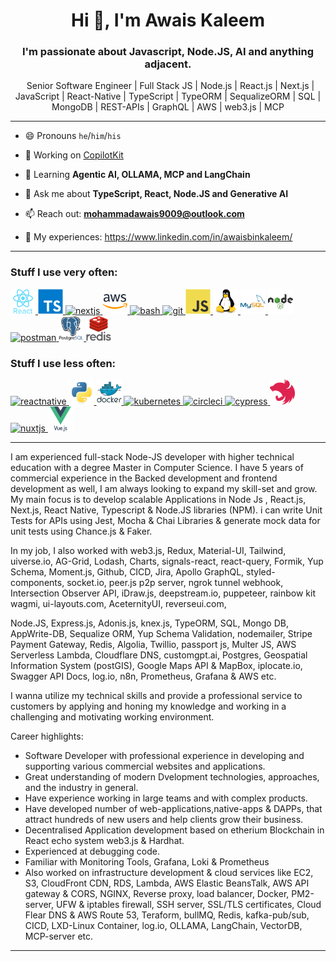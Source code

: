 <h1 align="center">Hi 👋, I'm Awais Kaleem</h1>
<h3 align="center">I'm passionate about Javascript, Node.JS, AI and anything adjacent.</h3>
<p align="center">&nbsp;
Senior Software Engineer | Full Stack JS | Node.js | React.js | Next.js | JavaScript | React-Native | TypeScript | TypeORM | SequalizeORM | SQL | MongoDB | REST-APIs | GraphQL | AWS | web3.js | MCP
</p>

---

- 😄 Pronouns `he`/`him`/`his`

- 🔭 Working on [CopilotKit](https://www.copilotkit.ai/)

- 🌱 Learning **Agentic AI, OLLAMA, MCP and LangChain**

- 💬 Ask me about **TypeScript, React, Node.JS and Generative AI**

- 📫 Reach out: **mohammadawais9009@outlook.com**

- 📄 My experiences: https://www.linkedin.com/in/awaisbinkaleem/

---

<h3 align="left">Stuff I use very often:</h3>

<a href="https://reactjs.org/" target="_blank" rel="noreferrer"> <img src="https://raw.githubusercontent.com/devicons/devicon/master/icons/react/react-original-wordmark.svg" alt="react" width="40" height="40"/> </a>
<a href="https://www.typescriptlang.org/" target="_blank" rel="noreferrer"> <img src="https://raw.githubusercontent.com/devicons/devicon/master/icons/typescript/typescript-original.svg" alt="typescript" width="40" height="40"/> </a>
<a href="https://nextjs.org/" target="_blank" rel="noreferrer"> <img src="https://cdn.worldvectorlogo.com/logos/nextjs-2.svg" alt="nextjs" width="40" height="40"/> </a>
<a href="https://aws.amazon.com" target="_blank" rel="noreferrer"> <img src="https://raw.githubusercontent.com/devicons/devicon/master/icons/amazonwebservices/amazonwebservices-original-wordmark.svg" alt="aws" width="40" height="40"/> </a>
<a href="https://www.gnu.org/software/bash/" target="_blank" rel="noreferrer"> <img src="https://www.vectorlogo.zone/logos/gnu_bash/gnu_bash-icon.svg" alt="bash" width="40" height="40"/> </a>
<a href="https://git-scm.com/" target="_blank" rel="noreferrer"> <img src="https://www.vectorlogo.zone/logos/git-scm/git-scm-icon.svg" alt="git" width="40" height="40"/> </a>
<a href="https://developer.mozilla.org/en-US/docs/Web/JavaScript" target="_blank" rel="noreferrer"> <img src="https://raw.githubusercontent.com/devicons/devicon/master/icons/javascript/javascript-original.svg" alt="javascript" width="40" height="40"/> </a>
<a href="https://www.linux.org/" target="_blank" rel="noreferrer"> <img src="https://raw.githubusercontent.com/devicons/devicon/master/icons/linux/linux-original.svg" alt="linux" width="40" height="40"/> </a>
<a href="https://www.mysql.com/" target="_blank" rel="noreferrer"> <img src="https://raw.githubusercontent.com/devicons/devicon/master/icons/mysql/mysql-original-wordmark.svg" alt="mysql" width="40" height="40"/> </a>
<a href="https://nodejs.org" target="_blank" rel="noreferrer"> <img src="https://raw.githubusercontent.com/devicons/devicon/master/icons/nodejs/nodejs-original-wordmark.svg" alt="nodejs" width="40" height="40"/> </a>
<a href="https://postman.com" target="_blank" rel="noreferrer"> <img src="https://www.vectorlogo.zone/logos/getpostman/getpostman-icon.svg" alt="postman" width="40" height="40"/> </a>
<a href="https://www.postgresql.org" target="_blank" rel="noreferrer"> <img src="https://raw.githubusercontent.com/devicons/devicon/master/icons/postgresql/postgresql-original-wordmark.svg" alt="postgresql" width="40" height="40"/> </a>
<a href="https://redis.io" target="_blank" rel="noreferrer"> <img src="https://raw.githubusercontent.com/devicons/devicon/master/icons/redis/redis-original-wordmark.svg" alt="redis" width="40" height="40"/> </a>


<h3 align="left">Stuff I use less often:</h3>

<a href="https://reactnative.dev/" target="_blank" rel="noreferrer"> <img src="https://reactnative.dev/img/header_logo.svg" alt="reactnative" width="40" height="40"/> </a>
<a href="https://www.python.org" target="_blank" rel="noreferrer"> <img src="https://raw.githubusercontent.com/devicons/devicon/master/icons/python/python-original.svg" alt="python" width="40" height="40"/> </a>
<a href="https://www.docker.com/" target="_blank" rel="noreferrer"> <img src="https://raw.githubusercontent.com/devicons/devicon/master/icons/docker/docker-original-wordmark.svg" alt="docker" width="40" height="40"/> </a>
<a href="https://kubernetes.io" target="_blank" rel="noreferrer"> <img src=" /logos/kubernetes/kubernetes-icon.svg" alt="kubernetes" width="40" height="40"/> </a>
<a href="https://circleci.com" target="_blank" rel="noreferrer"> <img src="https://www.vectorlogo.zone/logos/circleci/circleci-icon.svg" alt="circleci" width="40" height="40"/> </a>
<a href="https://www.cypress.io" target="_blank" rel="noreferrer"> <img src="https://raw.githubusercontent.com/simple-icons/simple-icons/6e46ec1fc23b60c8fd0d2f2ff46db82e16dbd75f/icons/cypress.svg" alt="cypress" width="40" height="40"/> </a>
<a href="https://nestjs.com/" target="_blank" rel="noreferrer"> <img src="https://raw.githubusercontent.com/devicons/devicon/master/icons/nestjs/nestjs-plain.svg" alt="nestjs" width="40" height="40"/> </a>
<a href="https://nuxtjs.org/" target="_blank" rel="noreferrer"> <img src="https://www.vectorlogo.zone/logos/nuxtjs/nuxtjs-icon.svg" alt="nuxtjs" width="40" height="40"/> </a>
<a href="https://vuejs.org/" target="_blank" rel="noreferrer"> <img src="https://raw.githubusercontent.com/devicons/devicon/master/icons/vuejs/vuejs-original-wordmark.svg" alt="vuejs" width="40" height="40"/> </a> </p>

---

I am experienced full-stack Node-JS developer with higher technical education with a degree Master in Computer Science.
I have 5 years of commercial experience in the Backed development and frontend development as well, I am always looking to expand my skill-set and grow.
My main focus is to develop scalable Applications in Node Js , React.js, Next.js, React Native, Typescript & Node.JS libraries (NPM). 
i can write Unit Tests for APIs using Jest, Mocha & Chai Libraries & generate mock data for unit tests using Chance.js & Faker.

In my job, I also worked with web3.js, Redux, Material-UI, Tailwind, uiverse.io, AG-Grid, Lodash, Charts, signals-react, react-query, Formik, Yup Schema, Moment.js, Github, CICD, Jira, Apollo GraphQL, styled-components, socket.io, peer.js p2p server, ngrok tunnel webhook, Intersection Observer API, iDraw.js, deepstream.io, puppeteer, rainbow kit wagmi, ui-layouts.com, AceternityUI, reverseui.com,

Node.JS, Express.js, Adonis.js, knex.js, TypeORM, SQL, Mongo DB, AppWrite-DB, Sequalize ORM, Yup Schema Validation, nodemailer, Stripe Payment Gateway, Redis, Algolia, Twillio, passport js, Multer JS, AWS Serverless Lambda, Cloudflare DNS, customgpt.ai, Postgres, Geospatial Information System (postGIS), Google Maps API & MapBox, iplocate.io, Swagger API Docs, log.io, n8n, Prometheus, Grafana & AWS etc.

I wanna utilize my technical skills and provide a professional service to customers by applying and honing my knowledge and working in a challenging and motivating working environment.

Career highlights:
- Software Developer with professional experience in developing and supporting various commercial websites and applications.
- Great understanding of modern Dvelopment technologies, approaches, and the industry in general.
- Have experience working in large teams and with complex products.
- Have developed number of web-applications,native-apps & DAPPs, that attract hundreds of new users and help clients grow their business.
- Decentralised Application development based on etherium Blockchain in React echo system web3.js & Hardhat.
- Experienced at debugging code.
- Familiar with Monitoring Tools, Grafana, Loki & Prometheus
- Also worked on infrastructure development & cloud services like EC2, S3, CloudFront CDN, RDS, Lambda, AWS Elastic BeansTalk, AWS API gateway & CORS, NGINX, Reverse proxy, load balancer, Docker, PM2-server, UFW & iptables firewall, SSH server, SSL/TLS certificates, Cloud Flear DNS & AWS Route 53, Teraform, bullMQ, Redis, kafka-pub/sub, CICD, LXD-Linux Container, log.io, OLLAMA, LangChain, VectorDB, MCP-server etc.

_______________________________________________________________________________________________________________________________________________________________________________________________________________________________________________________

<!--
<p align="center">&nbsp;<img align="center" src="https://github-readme-stats.vercel.app/api?username=tylerslaton&show_icons=true&locale=en" alt="tylerslaton" /></p>
-->
